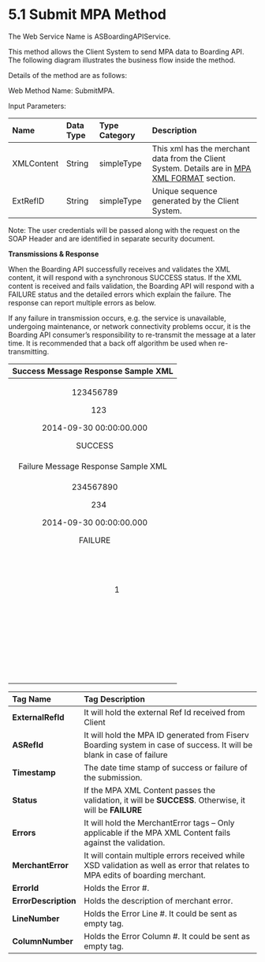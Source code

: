 # **5.1 Submit MPA Method**

The Web Service Name is ASBoardingAPIService. 

This method allows the Client System to send MPA data to Boarding API. The following diagram illustrates the business flow inside the method.

Details of the method are as follows:

Web Method Name: SubmitMPA.

Input Parameters:

|**Name**|**Data Type**|**Type Category**|**Description**|
| :- | :- | :- | :- |
|XMLContent|String|simpleType|This xml has the merchant data from the Client System. Details are in [MPA XML FORMAT](#_MPA_XML_FORMAT) section.|
|ExtRefID|String|simpleType|Unique sequence generated by the Client System.|
Note: The user credentials will be passed along with the request on the SOAP Header and are identified in separate security document.

**Transmissions & Response**

When the Boarding API successfully receives and validates the XML content, it will respond with a synchronous SUCCESS status. If the XML content is received and fails validation, the Boarding API will respond with a FAILURE status and the detailed errors which explain the failure. The response can report multiple errors as below.

If any failure in transmission occurs, e.g. the service is unavailable, undergoing maintenance, or network connectivity problems occur, it is the Boarding API consumer’s responsibility to re-transmit the message at a later time. It is recommended that a back off algorithm be used when re-transmitting.

|Success Message Response Sample XML|
| :-: |
|<p><SubmitMPAResponse></p><p><SubmitMPAResult></p><p>`	`<ExternalRefId>123456789</ExternalRefId></p><p>`	`<ASRefId>123</ASRefId></p><p>`	`<Timestamp>2014-09-30 00:00:00.000</Timestamp></p><p>`	`<Status>SUCCESS</Status></p><p></SubmitMPAResult></p><p></SubmitMPAResponse></p>|
|Failure Message Response Sample XML|
|<p><SubmitMPAResponse></p><p><SubmitMPAResult></p><p>`	`<ExternalRefId>234567890</ExternalRefId></p><p>`	`<ASRefId>234</ASRefId></p><p>`	`<Timestamp>2014-09-30 00:00:00.000</Timestamp></p><p>`	`<Status>FAILURE</Status></p><p>`	`<Errors></p><p>`		`<MerchantError></p><p>`			`<ErrorId>1</ErrorId></p><p>`			`<ErrorDescription></ErrorDescription></p><p>`			`<LineNumber/></p><p>`			`<ColumnNumber/></p><p>`		`</MerchantError></p><p>`	`</Errors></p><p></SubmitMPAResult></p><p></SubmitMPAResponse></p>|


|**Tag Name**|**Tag Description**|
| :- | :- |
|**ExternalRefId**|It will hold the external Ref Id received from Client|
|**ASRefId**|It will hold the MPA ID generated from Fiserv Boarding system in case of success. It will be blank in case of failure|
|**Timestamp**|The date time stamp of success or failure of the submission.|
|**Status**|If the MPA XML Content passes the validation, it will be **SUCCESS**. Otherwise, it will be **FAILURE**|
|**Errors**|It will hold the MerchantError tags – Only applicable if the MPA XML Content fails against the validation.|
|**MerchantError**|It will contain multiple errors received while XSD validation as well as error that relates to MPA edits of boarding merchant.|
|**ErrorId**|Holds the Error #.|
|**ErrorDescription**|Holds the description of merchant error.|
|**LineNumber**|Holds the Error Line #. It could be sent as empty tag.|
|**ColumnNumber**|Holds the Error Column #. It could be sent as empty tag.|
